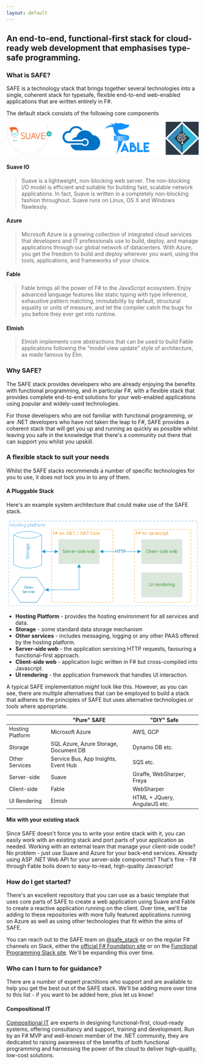 ```yaml
---
layout: default
---
```


## An end-to-end, functional-first stack for cloud-ready web development that emphasises type-safe programming.

### What is SAFE?
SAFE is a technology stack that brings together several technologies into a single, coherent stack for typesafe, flexible end-to-end web-enabled applications that are written entirely in F#.

The default stack consists of the following core components

![](images/stack.png)

#### Suave IO
> Suave is a lightweight, non-blocking web server. The non-blocking I/O model is efficient and suitable for building fast, scalable network applications. In fact, Suave is written in a completely non-blocking fashion throughout. Suave runs on Linux, OS X and Windows flawlessly.

#### Azure
> Microsoft Azure is a growing collection of integrated cloud services that developers and IT professionals use to build, deploy, and manage applications through our global network of datacenters. With Azure, you get the freedom to build and deploy wherever you want, using the tools, applications, and frameworks of your choice.

#### Fable
> Fable brings all the power of F# to the JavaScript ecosystem. Enjoy advanced language features like static typing with type inference, exhaustive pattern matching, immutability by default, structural equality or units of measure, and let the compiler catch the bugs for you before they ever get into runtime.

#### Elmish
> Elmish implements core abstractions that can be used to build Fable applications following the “model view update” style of architecture, as made famous by Elm.

### Why SAFE?
The SAFE stack provides developers who are already enjoying the benefits with functional programming, and in particular F#, with a flexible stack that provides complete end-to-end solutions for your web-enabled applications using popular and widely-used technologies.

For those developers who are not familiar with functional programming, or are .NET developers who have not taken the leap to F#, SAFE provides a coherent stack that will get you up and running as quickly as possible whilst leaving you safe in the knowledge that there's a community out there that can support you whilst you upskill.

### A flexible stack to suit your needs
Whilst the SAFE stacks recommends a number of specific technologies for you to use, it does not lock you in to any of them.

#### A Pluggable Stack

Here's an example system architecture that could make use of the SAFE stack.

![](images/safe-architecture-1.png)

* **Hosting Platform** - provides the hosting environment for all services and data.
* **Storage** - some standard data storage mechanism
* **Other services** - includes messaging, logging or any other PAAS offered by the hosting platform.
* **Server-side web** - the application servicing HTTP requests, favouring a functional-first approach.
* **Client-side web** - application logic written in F# but cross-compiled into Javascript.
* **UI rendering** - the application framework that handles UI interaction.

A typical SAFE implementation *might* look like this. However, as you can see, there are multiple alternatives that can be employed to build a stack that adheres to the principles of SAFE but uses alternative technologies or tools where appropriate.

| | "Pure" SAFE | "DIY" Safe |
|-|-|-|
| Hosting Platform | Microsoft Azure | AWS, GCP |
| Storage | SQL Azure, Azure Storage, Document DB | Dynamo DB etc. |
| Other Services | Service Bus, App Insights, Event Hub | SQS etc. |
| Server-side | Suave | Giraffe, WebSharper, Freya |
| Client-side | Fable | WebSharper |
| UI Rendering | Elmish | HTML + JQuery, AngularJS etc. |

#### Mix with your existing stack
Since SAFE doesn't force you to write your entire stack with it, you can easily work with an existing stack and port parts of your application as needed. Working with an external team that manage your client-side code? No problem - just use Suave and Azure for your back-end services. Already using ASP .NET Web API for your server-side components? That's fine - F# through Fable boils down to easy-to-read, high-quality Javascript!

### How do I get started?
There's an excellent repository that you can use as a basic template that uses core parts of SAFE to create a web application using Suave and Fable to create a reactive application running on the client. Over time, we'll be adding to these repositories with more fully featured applications running on Azure as well as using other technologies that fit within the aims of SAFE.

You can reach out to the SAFE team on [@safe_stack](https://twitter.com/safe_stack) or on the regular F# channels on Slack, either the [official F# Foundation site](https://fsharp.slack.com/) or on the [Functional Programming Slack site](https://functionalprogramming.slack.com). We'll be expanding this over time.

### Who can I turn to for guidance?
There are a number of expert practitions who support and are available to help you get the best out of the SAFE stack. We'll be adding more over time to this list - if you want to be added here, plus let us know!

#### Compositional IT
[Compositional IT](https://compositional-it.com) are experts in designing functional-first, cloud-ready systems, offering consultancy and support, training and development. Run by an F# MVP and well-known member of the .NET community, they are dedicated to raising awareness of the benefits of both functional programming and harnessing the power of the cloud to deliver high-quality, low-cost solutions.